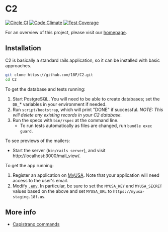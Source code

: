 # C2

[![Circle CI](https://circleci.com/gh/18F/C2.svg?style=svg)](https://circleci.com/gh/18F/C2) [![Code Climate](https://codeclimate.com/github/18F/C2/badges/gpa.svg)](https://codeclimate.com/github/18F/C2) [![Test Coverage](https://codeclimate.com/github/18F/C2/badges/coverage.svg)](https://codeclimate.com/github/18F/C2)

For an overview of this project, please visit our [homepage](http://18f.github.io/C2/).

## Installation

C2 is basically a standard rails application, so it can be installed with basic approaches.

```bash
git clone https://github.com/18F/C2.git
cd C2
```

To get the database and tests running:

1. Start PostgreSQL. You will need to be able to create databases; set the
   `DB_`* variables in your environment if needed.
1. Run `script/bootstrap`, which will print "DONE" if successful. *NOTE: This will delete any existing records in your C2 database.*
1. Run the specs with `bin/rspec` at the command line.
    * To run tests automatically as files are changed, run `bundle exec guard`.

To see previews of the mailers:

* Start the server (`bin/rails server`), and visit http://localhost:3000/mail_view/.

To get the app running:

1. Register an application on [MyUSA](https://myusa-staging.18f.us/authorizations).
   Note that your application will need access to the user's email.
1. Modify [`.env`](.env.example). In particular, be sure to set the `MYUSA_KEY`
  and `MYUSA_SECRET` values based on the above and set `MYUSA_URL` to
  `https://myusa-staging.18f.us`.

## More info

* [Capistrano commands](doc/capistrano.md)
